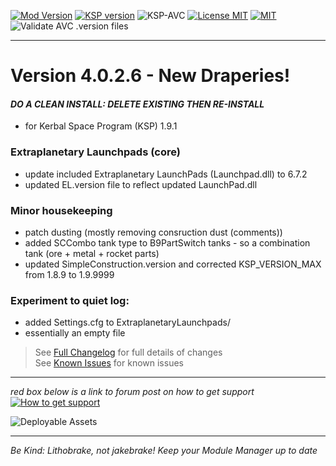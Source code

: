<!-- ReleaseLayout.md v1.1.4.0
SimpleConstruction! (SC!)
created: 11 Aug 2018
updated: 2020 Apr 04 -->

[![Mod Version][shield:mod:static]][MOD:forum] 
[![KSP version][shield:ksp:static]][KSP:website] ![KSP-AVC][shield:kspavc] [![License MIT][shield:license]][LINK:license] [![][LOGO:mit]][LINK:license]  
![Validate AVC .version files][shield:avcvalid]  

---  

# Version 4.0.2.6 - New Draperies! 

#### ***DO A CLEAN INSTALL: DELETE EXISTING THEN RE-INSTALL***

- for Kerbal Space Program (KSP) 1.9.1

### Extraplanetary Launchpads (core)

- update included Extraplanetary LaunchPads (Launchpad.dll) to 6.7.2
- updated EL.version file to reflect updated LaunchPad.dll

### Minor housekeeping

- patch dusting (mostly removing consruction dust (comments))
- added SCCombo tank type to B9PartSwitch tanks - so a combination tank (ore + metal + rocket parts)
- updated SimpleConstruction.version and corrected KSP_VERSION_MAX from 1.8.9 to 1.9.9999

### Experiment to quiet log:

- added Settings.cfg to ExtraplanetaryLaunchpads/
- essentially an empty file
> See [Full Changelog][MOD:changelog] for full details of changes  
> See [Known Issues][MOD:issues] for known issues   

---  

*red box below is a link to forum post on how to get support*  
[![How to get support][image:get-support]][thread:getsupport]

![][HERO:0]  

---

 *Be Kind: Lithobrake, not jakebrake! Keep your Module Manager up to date*

[MOD:license]:   https://github.com/zer0Kerbal/SimpleConstruction/blob/master/LICENSE
[MOD:issues]:    https://github.com/zer0Kerbal/SimpleConstruction/issues
[MOD:known]:     https://github.com/zer0Kerbal/SimpleConstruction/wiki/Known-Issues
[MOD:forum]:     https://forum.kerbalspaceprogram.com/index.php?/topic/191045-*
[MOD:changelog]: https://raw.githubusercontent.com/zer0Kerbal/SimpleConstruction/master/Changelog.cfg
[KSP:website]:   http://kerbalspaceprogram.com/

<!-- static -->
[shield:mod:static]:  https://img.shields.io/badge/SimpleConstruction!%20version-4.0.2.6-orange.svg?style=plastic
[shield:code:static]: https://img.shields.io/badge/CODE-%3C.NET%203.5%3E%20%3CUnity%202017.1.3p1%3E%20%3CC%23%3E-blue?style=plastic
[shield:ksp:static]:  https://img.shields.io/badge/KSP%20version-1.9.1-3Cf.svg?style=plastic

[shield:ksp]:        https://img.shields.io/endpoint?url=https://raw.githubusercontent.com/zer0Kerbal/SimpleConstruction/master/json/ksp.json
[shield:mod]:        https://img.shields.io/endpoint?url=https://raw.githubusercontent.com/zer0Kerbal/SimpleConstruction/master/json/mod.json
[shield:mod:latest]: https://img.shields.io/github/v/release/zer0Kerbal/SimpleConstruction?include_prereleases?style=plastic
[shield:license]:    https://img.shields.io/endpoint?url=https://raw.githubusercontent.com/zer0Kerbal/SimpleConstruction/master/json/license.json
[shield:code]:       https://img.shields.io/endpoint?url=https://raw.githubusercontent.com/zer0Kerbal/SimpleConstruction/master/json/code.json  
[shield:kspavc]:     https://img.shields.io/badge/KSP-AVC--supported-brightgreen.svg?style=plastic
[shield:avcvalid]:   https://github.com/zer0Kerbal/SimpleConstruction/workflows/Validate%20AVC%20.version%20files/badge.svg  
  
[LINK:license]: https://raw.githubusercontent.com/zer0Kerbal/SimpleConstruction/master/License.txt "MIT"  

[image:get-support]:    https://i.postimg.cc/vHP6zmrw/image.png "Click here to be taken to a forum thread on how to get support" 
[thread:getsupport]: https://forum.kerbalspaceprogram.com/index.php?/topic/83212-* "Click here to be taken to a forum thread on how to get support"  

<!--- license logo urls -->
[LOGO:MIT]:   https://i.postimg.cc/bvjfsMP5/MIT-17x17.png "MIT"  

<!--- release graphic(s) -->
[HERO:0]: https:// "Deployable Assets"

<!--
GPLv2
zer0Kerbal
-->